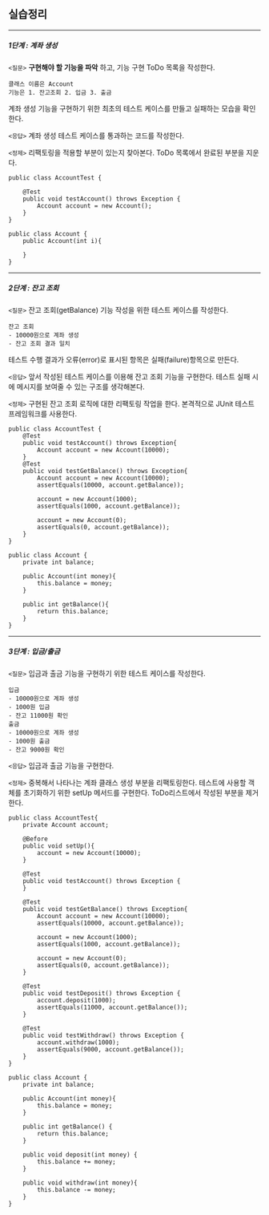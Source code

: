 ## 실습정리
---
##### 1단계 : 계좌 생성 

`<질문>`
**구현해야 할 기능을 파악** 하고, 기능 구현 ToDo 목록을 작성한다. 
~~~
클래스 이름은 Account
기능은 1. 잔고조회 2. 입금 3. 출금
~~~
계좌 생성 기능을 구현하기 위한 최초의 테스트 케이스를 만들고 실패하는 모습을 확인한다.

`<응답>`
계좌 생성 테스트 케이스를 통과하는 코드를 작성한다.

`<정제>`
리팩토링을 적용할 부분이 있는지 찾아본다.
ToDo 목록에서 완료된 부분을 지운다.

~~~
public class AccountTest {
    
    @Test
    public void testAccount() throws Exception {
        Account account = new Account();
    }
}
~~~

~~~
public class Account {
    public Account(int i){
        
    }
}
~~~
---
##### 2단계 : 잔고 조회

`<질문>`
잔고 조회(getBalance) 기능 작성을 위한 테스트 케이스를 작성한다.
~~~
잔고 조회
- 10000원으로 계좌 생성
- 잔고 조회 결과 일치
~~~
테스트 수행 결과가 오류(error)로 표시된 항목은 실패(failure)항목으로 만든다.

`<응답>`
앞서 작성된 테스트 케이스를 이용해 잔고 조회 기능을 구현한다.
테스트 실패 시에 메시지를 보여줄 수 있는 구조를 생각해본다.

`<정제>`
구현된 잔고 조회 로직에 대한 리팩토링 작업을 한다.
본격적으로 JUnit 테스트 프레임워크를 사용한다.

~~~
public class AccountTest {
    @Test
    public void testAccount() throws Exception{
        Account account = new Account(10000);
    }
    @Test
    public void testGetBalance() throws Exception{
        Account account = new Account(10000);
        assertEquals(10000, account.getBalance));
        
        account = new Account(1000);
        assertEquals(1000, account.getBalance));
        
        account = new Account(0);
        assertEquals(0, account.getBalance));
    }
}
~~~
~~~
public class Account {
    private int balance;
    
    public Account(int money){
        this.balance = money;
    }
    
    public int getBalance(){
        return this.balance;
    }
}
~~~
---
##### 3단계 : 입금/출금

`<질문>`
입금과 출금 기능을 구현하기 위한 테스트 케이스를 작성한다.
~~~
입금
- 10000원으로 계좌 생성
- 1000원 입금
- 잔고 11000원 확인
출금
- 10000원으로 계좌 생성
- 1000원 출금
- 잔고 9000원 확인
~~~

`<응답>`
입금과 출금 기능을 구현한다.

`<정제>`
중복해서 나타나는 계좌 클래스 생성 부분을 리팩토링한다.
테스트에 사용할 객체를 초기화하기 위한 setUp 메서드를 구현한다.
ToDo리스트에서 작성된 부분을 제거한다.

~~~
public class AccountTest{
    private Account account;
    
    @Before
    public void setUp(){
        account = new Account(10000);
    }
    
    @Test
    public void testAccount() throws Exception {
    }
    
    @Test
    public void testGetBalance() throws Exception{
        Account account = new Account(10000);
        assertEquals(10000, account.getBalance));
        
        account = new Account(1000);
        assertEquals(1000, account.getBalance));
        
        account = new Account(0);
        assertEquals(0, account.getBalance));
    }
    
    @Test
    public void testDeposit() throws Exception {
        account.deposit(1000);
        assertEquals(11000, account.getBalance());
    }
    
    @Test
    public void testWithdraw() throws Exception {
        account.withdraw(1000);
        assertEquals(9000, account.getBalance());
    }
}
~~~
~~~
public class Account {
    private int balance;
    
    public Account(int money){
        this.balance = money;
    }
    
    public int getBalance() {
        return this.balance;
    }
    
    public void deposit(int money) {
        this.balance += money;
    }
    
    public void withdraw(int money){
        this.balance -= money;
    }
}
~~~
